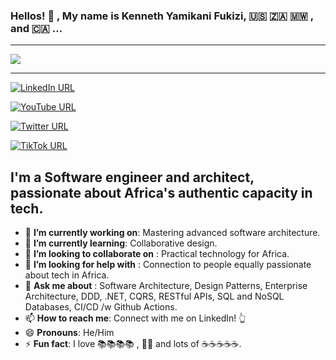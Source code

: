 ### Hellos! 👋 , My name is **Kenneth Yamikani Fukizi**, 🇺🇸 🇿🇦 🇲🇼 , and 🇨🇦  ...

<hr/>

<a href="https://github.com/ken-fukizi">
  <img src="https://github-readme-stats.vercel.app/api?username=ken-fukizi&count_private=true&show_icons=true&hide=stars" />
</a>

<hr/>

[![LinkedIn URL](https://img.shields.io/static/v1?color=blue&label=linkedin&logo=linkedin&logoColor=white&style=for-the-badge&message=Connect)](https://www.linkedin.com/in/kenneth-fukizi)

[![YouTube URL](https://img.shields.io/static/v1?color=red&label=youtube&logo=youtube&logoColor=white&style=for-the-badge&message=Subscribe)](https://www.youtube.com/channel/UCYqFsEn4VM-coOiav59TVTw)

[![Twitter URL](https://img.shields.io/static/v1?color=blue&label=twitter&logo=twitter&logoColor=white&style=for-the-badge&message=Follow)](https://twitter.com/fukizi_k)

[![TikTok URL](https://img.shields.io/static/v1?color=purple&label=tiktok&logo=tiktok&logoColor=white&style=for-the-badge&message=Follow)](https://tiktok.com/@ken_fukizi)


## **I'm a Software engineer and architect, passionate about Africa's authentic capacity in tech.**

- 🔭 **I’m currently working on**: Mastering advanced software architecture.
- 🌱 **I’m currently learning**: Collaborative design.
- 👯 **I’m looking to collaborate on** : Practical technology for Africa. 
- 🤔 **I’m looking for help with** : Connection to people equally passionate about tech in Africa.
- 💬 **Ask me about** : Software Architecture, Design Patterns, Enterprise Architecture, DDD, .NET, CQRS, RESTful APIs, SQL and NoSQL Databases, CI/CD /w Github Actions.
- 📫 **How to reach me**: Connect with me on LinkedIn! 👆
- 😄 **Pronouns**:  He/Him
- ⚡ **Fun fact**: I love 📚📚📚📚 , 🏀🏀 and lots of ☕☕☕☕☕.


